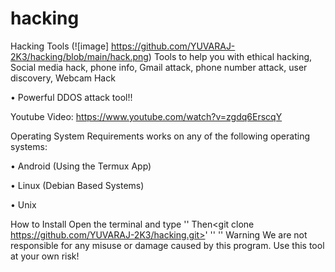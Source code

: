 # hacking
Hacking Tools
(![image] https://github.com/YUVARAJ-2K3/hacking/blob/main/hack.png)
Tools to help you with ethical hacking, Social media hack, phone info, Gmail attack, phone number attack, user discovery, Webcam Hack

• Powerful DDOS attack tool!!

Youtube Video: https://www.youtube.com/watch?v=zgdq6ErscqY

Operating System Requirements
works on any of the following operating systems:

• Android (Using the Termux App)

• Linux (Debian Based Systems)

• Unix

How to Install
Open the terminal and type '<pkg install git>'
Then<git clone https://github.com/YUVARAJ-2K3/hacking.git>'
'<cd hacking>'
'<bash hack.sh>'
Warning
We are not responsible for any misuse or damage caused by this program. Use this tool at your own risk!
